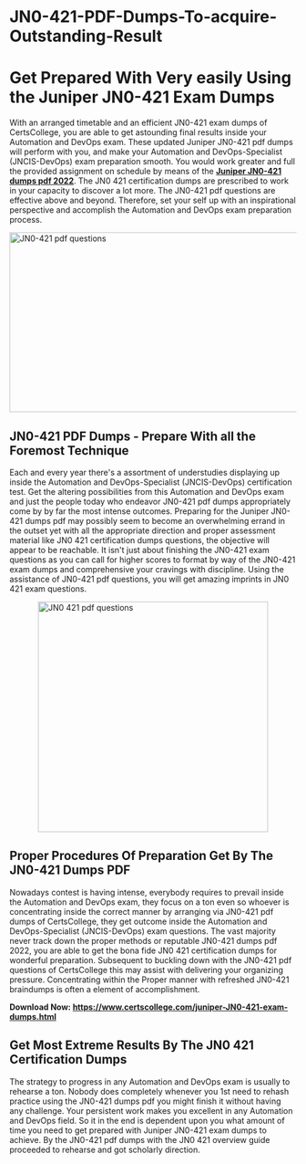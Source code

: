 # JN0-421-PDF-Dumps-To-acquire-Outstanding-Result<h1><strong>Get Prepared With Very easily Using the Juniper JN0-421 Exam Dumps&nbsp;</strong></h1>
<p><span style="font-weight: 400;">With an arranged timetable and an efficient  JN0-421 exam dumps of CertsCollege, you are able to get astounding final results inside your Automation and DevOps exam. These updated Juniper JN0-421 pdf dumps will perform with you, and make your Automation and DevOps-Specialist (JNCIS-DevOps) exam preparation smooth. You would work greater and full the provided assignment on schedule by means of the <strong><a href="https://www.certscollege.com/juniper-JN0-421-exam-dumps.html">Juniper JN0-421 dumps pdf 2022</a></strong>. The JN0 421 certification dumps are prescribed to work in your capacity to discover a lot more. The  JN0-421 pdf questions are effective above and beyond. Therefore, set your self up with an inspirational perspective and accomplish the Automation and DevOps exam preparation process.&nbsp;</span></p>
<p><span style="font-weight: 400;"><img style="display: block; margin-left: auto; margin-right: auto;" src="https://i.ibb.co/CPDK3ps/Yellow-and-Blue-Initiative-Blog-Banner.png" alt="JN0-421 pdf questions" width="559" height="315" /></span></p>
<h2><strong>JN0-421 PDF Dumps - Prepare With all the Foremost Technique</strong></h2>
<p><span style="font-weight: 400;">Each and every year there's a assortment of understudies displaying up inside the Automation and DevOps-Specialist (JNCIS-DevOps) certification test. Get the altering possibilities from this Automation and DevOps exam and just the people today who endeavor JN0-421 pdf dumps appropriately come by by far the most intense outcomes. Preparing for the Juniper JN0-421 dumps pdf may possibly seem to become an overwhelming errand in the outset yet with all the appropriate direction and proper assessment material like JN0 421 certification dumps questions, the objective will appear to be reachable. It isn't just about finishing the JN0-421 exam questions as you can call for higher scores to format by way of the JN0-421 exam dumps and comprehensive your cravings with discipline. Using the assistance of JN0-421 pdf questions, you will get amazing imprints in JN0 421 exam questions.</span></p>
<p><span style="font-weight: 400;"><a href="https://tinyurl.com/yc7b38my"><img style="display: block; margin-left: auto; margin-right: auto;" src="https://i.ibb.co/9tMrhdY/Teacher-Appreciation-Invitation.png" alt="JN0 421 pdf questions " width="404" height="404" /></a></span></p>
<h2><strong>Proper Procedures Of Preparation Get By The JN0-421 Dumps PDF</strong></h2>
<p><span style="font-weight: 400;">Nowadays contest is having intense, everybody requires to prevail inside the Automation and DevOps exam, they focus on a ton even so whoever is concentrating inside the correct manner by arranging via JN0-421 pdf dumps of CertsCollege, they get outcome inside the Automation and DevOps-Specialist (JNCIS-DevOps) exam questions. The vast majority never track down the proper methods or reputable JN0-421 dumps pdf 2022, you are able to get the bona fide JN0 421 certification dumps for wonderful preparation. Subsequent to buckling down with the  JN0-421 pdf questions of CertsCollege this may assist with delivering your organizing pressure. Concentrating within the Proper manner with refreshed JN0-421 braindumps is often a element of accomplishment.</span></p>
<p><span style="font-weight: 400;"><strong>Download Now: <a href="https://www.certscollege.com/juniper-JN0-421-exam-dumps.html">https://www.certscollege.com/juniper-JN0-421-exam-dumps.html</a></strong></span></p>
<h2><strong>Get Most Extreme Results By The JN0 421 Certification Dumps</strong></h2>
<p><span style="font-weight: 400;">The strategy to progress in any Automation and DevOps exam is usually to rehearse a ton. Nobody does completely whenever you 1st need to rehash practice using the JN0-421 dumps pdf you might finish it without having any challenge. Your persistent work makes you excellent in any Automation and DevOps field. So it in the end is dependent upon you what amount of time you need to get prepared with Juniper JN0-421 exam dumps to achieve. By the JN0-421 pdf dumps with the JN0 421 overview guide proceeded to rehearse and got scholarly direction.</span></p>
